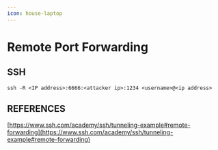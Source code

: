 ```yaml
---
icon: house-laptop
---
```


# Remote Port Forwarding

## SSH

```
ssh -R <IP address>:6666:<attacker ip>:1234 <username>@<ip address>
```



## REFERENCES

[https://www.ssh.com/academy/ssh/tunneling-example#remote-forwarding](https://www.ssh.com/academy/ssh/tunneling-example#remote-forwarding)
